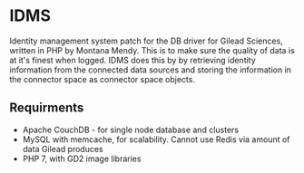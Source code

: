 # IDMS
Identity management system patch for the DB driver for Gilead Sciences, written in PHP by Montana Mendy. This is to make sure the quality of data is at it's finest when logged. IDMS does this by by retrieving identity information from the connected data sources and storing the information in the connector space as connector space objects. 

## Requirments 

- Apache CouchDB - for single node database and clusters
- MySQL with memcache, for scalability. Cannot use Redis via amount of data Gilead produces
- PHP 7, with GD2 image libraries
